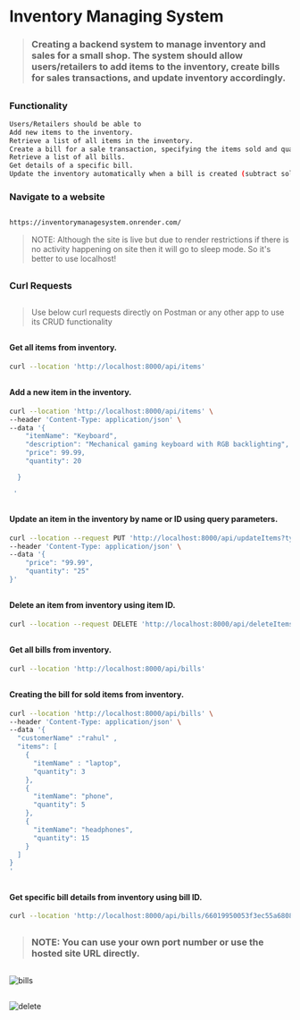 # Inventory Managing System

>### Creating a backend system to manage inventory and sales for a small shop. The system should allow users/retailers to add items to the inventory, create bills for sales transactions, and update inventory accordingly.

##
### Functionality

```bash
Users/Retailers should be able to
Add new items to the inventory.
Retrieve a list of all items in the inventory.
Create a bill for a sale transaction, specifying the items sold and quantities.
Retrieve a list of all bills.
Get details of a specific bill.
Update the inventory automatically when a bill is created (subtract sold items from the inventory)
```

### Navigate to a website 
##
```bash
https://inventorymanagesystem.onrender.com/
```
>NOTE: Although the site is live but due to render restrictions if there is no activity happening on site then it will go to sleep mode. So it's better to use localhost!
##

### Curl Requests
##
> Use below curl requests directly on Postman or any other app to use its CRUD functionality
##

#### Get all items from inventory.
```bash
curl --location 'http://localhost:8000/api/items'
```
##

#### Add a new item in the inventory.
```bash
curl --location 'http://localhost:8000/api/items' \
--header 'Content-Type: application/json' \
--data '{
    "itemName": "Keyboard",
    "description": "Mechanical gaming keyboard with RGB backlighting",
    "price": 99.99,
    "quantity": 20

  }

 '
```
##

#### Update an item in the inventory by name or ID using query parameters.
```bash
curl --location --request PUT 'http://localhost:8000/api/updateItems?type=name&identifier=keyboard' \
--header 'Content-Type: application/json' \
--data '{
    "price": "99.99",
    "quantity": "25"
}'
```
##

#### Delete an item from inventory using item ID.
```bash
curl --location --request DELETE 'http://localhost:8000/api/deleteItems/660188563baced74a38c8d20'
```
##

#### Get all bills from inventory.
```bash
curl --location 'http://localhost:8000/api/bills'
```
##

#### Creating the bill for sold items from inventory.
```bash
curl --location 'http://localhost:8000/api/bills' \
--header 'Content-Type: application/json' \
--data '{ 
  "customerName" :"rahul" ,
  "items": [
    {
      "itemName" : "laptop",
      "quantity": 3
    },
    {
      "itemName": "phone",
      "quantity": 5
    },
    {
      "itemName": "headphones",
      "quantity": 15
    }
  ]
}
'
```
##

#### Get specific bill details from inventory using bill ID.
```bash
curl --location 'http://localhost:8000/api/bills/66019950053f3ec55a680826'
```
##

>### NOTE: You can use your own port number or use the hosted site URL directly.
##

![bills](https://github.com/anmol0001/InventoryManageSystem/assets/78845555/62e340b4-dfe9-4e56-a4a8-99755828e149)
##

![delete](https://github.com/anmol0001/InventoryManageSystem/assets/78845555/26b1ac31-71d8-470a-927c-1ee1737695e7)
##
